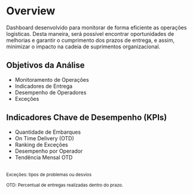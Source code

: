 # Overview
Dashboard desenvolvido para monitorar de forma eficiente as operações logísticas. 
Desta maneira, será possível encontrar oportunidades de melhorias e garantir o cumprimento dos prazos de entrega, 
e assim, minimizar o impacto na cadeia de suprimentos organizacional.


## Objetivos da Análise

- Monitoramento de Operações
- Indicadores de Entrega
- Desempenho de Operadores
- Exceções

## Indicadores Chave de Desempenho (KPIs)

- Quantidade de Embarques
- On Time Delivery (OTD)
- Ranking de Exceções
- Desempenho por Operador
- Tendência Mensal OTD

<br>
<sub><div> Exceções: tipos de problemas ou desvios </div></sub>
<sub><br><div> OTD: Percentual de entregas realizadas dentro do prazo.</div></br></sub>
</br>
